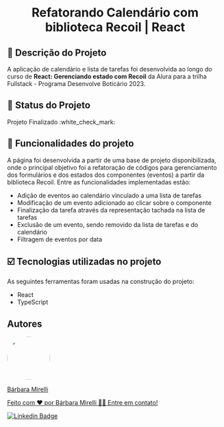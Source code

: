 <h1 align="center"> Refatorando Calendário com biblioteca Recoil | React</h1>

## :pencil: Descrição do Projeto
A aplicação de calendário e lista de tarefas foi desenvolvida ao longo do curso de <b>React: Gerenciando estado com Recoil</b> da Alura para a trilha Fullstack - Programa Desenvolve Boticário 2023.<br>

## :pushpin: Status do Projeto
<p>Projeto Finalizado :white_check_mark:</p>


## :hammer: Funcionalidades do projeto
A página foi desenvolvida a partir de uma base de projeto disponibilizada, onde o principal objetivo foi a refatoração de códigos para gerenciamento dos formulários e dos estados dos componentes (eventos) a partir da biblioteca Recoil. Entre as funcionalidades implementadas estão: <br>
- Adição de eventos ao calendário vinculado a uma lista de tarefas
- Modificação de um evento adicionado ao clicar sobre o componente
- Finalização da tarefa através da representação tachada na lista de tarefas
- Exclusão de um evento, sendo removido da lista de tarefas e do calendário
- Filtragem de eventos por data

## :ballot_box_with_check: Tecnologias utilizadas no projeto

As seguintes ferramentas foram usadas na construção do projeto:

- React
- TypeScript 

## Autores
<a href="https://github.com/barbaramir">
 <img style="border-radius: 50%;" src="https://avatars.githubusercontent.com/u/101302079?s=400&u=d13ec9e6994cd183223e15caeb5599afe49b9093&v=4" width="100px;" alt=""/>
 <br/>
   <p>Bárbara Mirelli</p>

   <p>Feito com ❤️ por Bárbara Mirelli 👋🏽 Entre em contato!</p>

[![Linkedin Badge](https://img.shields.io/badge/-Barbara-blue?style=flat-square&logo=Linkedin&logoColor=white&link=https://www.linkedin.com/in/barbara-mirelli/)](https://www.linkedin.com/in/barbara-mirelli/) 

